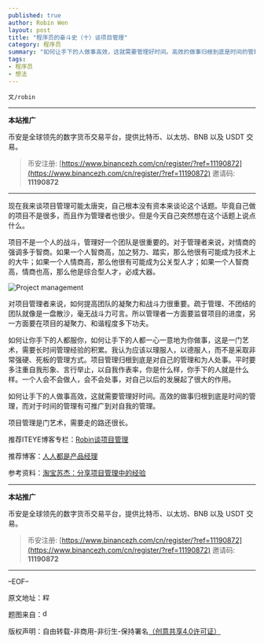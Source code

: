 ```yaml
---
published: true
author: Robin Wen
layout: post
title: "程序员的奋斗史（十）谈项目管理"
category: 程序员
summary: "如何让手下的人做事高效，这就需要管理好时间。高效的做事归根到底是时间的管理，而对于时间的管理有可推广到对自我的管理。"
tags:
- 程序员
- 想法
---
```


`文/robin`

***

**本站推广**

币安是全球领先的数字货币交易平台，提供比特币、以太坊、BNB 以及 USDT 交易。

> 币安注册: [https://www.binancezh.com/cn/register/?ref=11190872](https://www.binancezh.com/cn/register/?ref=11190872)
> 邀请码: **11190872**

***

现在我来谈项目管理可能太唐突，自己根本没有资本来谈论这个话题。毕竟自己做的项目不是很多，而且作为管理者也很少。但是今天自己突然想在这个话题上说点什么。

项目不是一个人的战斗，管理好一个团队是很重要的。对于管理者来说，对情商的强调多于智商。如果一个人智商高，加之努力、踏实，那么他很有可能成为技术上的大牛；如果一个人情商高，那么他很有可能成为公关型人才；如果一个人智商高，情商也高，那么他是综合型人才，必成大器。

![Project management](https://cdn.dbarobin.com/ZBZpuUM.jpg)

对项目管理者来说，如何提高团队的凝聚力和战斗力很重要。疏于管理、不团结的团队就像是一盘散沙，毫无战斗力可言。所以管理者一方面要监督项目的进度，另一方面要在项目的凝聚力、和谐程度多下功夫。

如何让你手下的人都服你，如何让手下的人都一心一意地为你做事，这是一门艺术，需要长时间管理经验的积累。我认为应该以理服人，以德服人，而不是采取非常强硬、死板的管理方式。项目管理归根到底是对自己的管理和为人处事。平时要多注重自我形象、言行举止，以自我作表率，你是什么样，你手下的人就是什么样。一个人会不会做人，会不会处事，对自己以后的发展起了很大的作用。

如何让手下的人做事高效，这就需要管理好时间。高效的做事归根到底是时间的管理，而对于时间的管理有可推广到对自我的管理。

项目管理是门艺术，需要走的路还很长。

推荐ITEYE博客专栏：<a href="http://www.iteye.com/blogs/subjects/management" target="_blank">Robin谈项目管理</a>

推荐博客：<a href="http://iamsujie.com/" target="_blank">人人都是产品经理</a>

参考资料：<a href="http://www.pmtoo.com/project/2012/1125/1560.html" target="_blank">淘宝苏杰：分享项目管理中的经验</a>

***

**本站推广**

币安是全球领先的数字货币交易平台，提供比特币、以太坊、BNB 以及 USDT 交易。

> 币安注册: [https://www.binancezh.com/cn/register/?ref=11190872](https://www.binancezh.com/cn/register/?ref=11190872)
> 邀请码: **11190872**

***

–EOF–

原文地址：<a href="http://blog.csdn.net/justdb/article/details/8373430" target="_blank"><img src="https://cdn.dbarobin.com/BROigUO.jpg" title="程序员的奋斗史（十）谈项目管理" height="16px" width="16px" border="0" alt="程序员的奋斗史（十）谈项目管理" /></a>

题图来自：<a href="http://www.denizon.com/project-management/" target="_blank"><img src="https://cdn.dbarobin.com/wFkNs3K.jpg" title="denizon" height="16px" width="16px" border="0" alt="denizon" /></a>

版权声明：自由转载-非商用-非衍生-保持署名<a href="http://creativecommons.org/licenses/by-nc-nd/4.0/deed.zh" target="_blank">（创意共享4.0许可证）</a>
